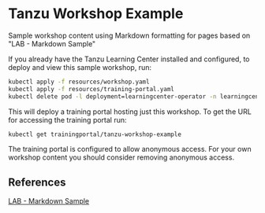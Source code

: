 Tanzu Workshop Example
======================

Sample workshop content using Markdown formatting for pages based on "LAB - Markdown Sample"

If you already have the Tanzu Learning Center installed and configured, to
deploy and view this sample workshop, run:

```bash
kubectl apply -f resources/workshop.yaml
kubectl apply -f resources/training-portal.yaml
kubectl delete pod -l deployment=learningcenter-operator -n learningcenter
```

This will deploy a training portal hosting just this workshop. To get the
URL for accessing the training portal run:

```bash
kubectl get trainingportal/tanzu-workshop-example
```

The training portal is configured to allow anonymous access. For your own
workshop content you should consider removing anonymous access.

## References

[LAB - Markdown Sample](https://github.com/eduk8s/lab-markdown-sample)
